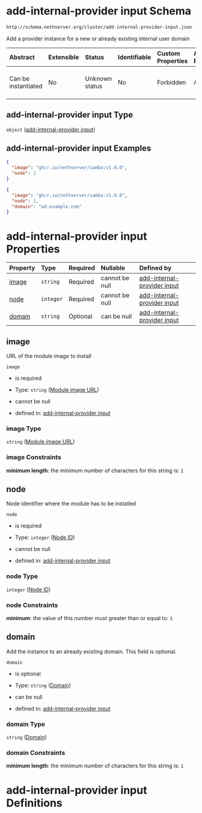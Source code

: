 # add-internal-provider input Schema

```txt
http://schema.nethserver.org/cluster/add-internal-provider-input.json
```

Add a provider instance for a new or already existing internal user domain

| Abstract            | Extensible | Status         | Identifiable | Custom Properties | Additional Properties | Access Restrictions | Defined In                                                                                          |
| :------------------ | :--------- | :------------- | :----------- | :---------------- | :-------------------- | :------------------ | :-------------------------------------------------------------------------------------------------- |
| Can be instantiated | No         | Unknown status | No           | Forbidden         | Allowed               | none                | [add-internal-provider-input.json](cluster/add-internal-provider-input.json "open original schema") |

## add-internal-provider input Type

`object` ([add-internal-provider input](add-internal-provider-input.md))

## add-internal-provider input Examples

```json
{
  "image": "ghcr.io/nethserver/samba:v1.0.0",
  "node": 2
}
```

```json
{
  "image": "ghcr.io/nethserver/samba:v1.0.0",
  "node": 1,
  "domain": "ad.example.com"
}
```

# add-internal-provider input Properties

| Property          | Type      | Required | Nullable       | Defined by                                                                                                                                                                          |
| :---------------- | :-------- | :------- | :------------- | :---------------------------------------------------------------------------------------------------------------------------------------------------------------------------------- |
| [image](#image)   | `string`  | Required | cannot be null | [add-internal-provider input](add-internal-provider-input-properties-module-image-url.md "http://schema.nethserver.org/cluster/add-internal-provider-input.json#/properties/image") |
| [node](#node)     | `integer` | Required | cannot be null | [add-internal-provider input](add-internal-provider-input-properties-node-id.md "http://schema.nethserver.org/cluster/add-internal-provider-input.json#/properties/node")           |
| [domain](#domain) | `string`  | Optional | can be null    | [add-internal-provider input](add-internal-provider-input-properties-domain.md "http://schema.nethserver.org/cluster/add-internal-provider-input.json#/properties/domain")          |

## image

URL of the module image to install

`image`

*   is required

*   Type: `string` ([Module image URL](add-internal-provider-input-properties-module-image-url.md))

*   cannot be null

*   defined in: [add-internal-provider input](add-internal-provider-input-properties-module-image-url.md "http://schema.nethserver.org/cluster/add-internal-provider-input.json#/properties/image")

### image Type

`string` ([Module image URL](add-internal-provider-input-properties-module-image-url.md))

### image Constraints

**minimum length**: the minimum number of characters for this string is: `1`

## node

Node identifier where the module has to be installed

`node`

*   is required

*   Type: `integer` ([Node ID](add-internal-provider-input-properties-node-id.md))

*   cannot be null

*   defined in: [add-internal-provider input](add-internal-provider-input-properties-node-id.md "http://schema.nethserver.org/cluster/add-internal-provider-input.json#/properties/node")

### node Type

`integer` ([Node ID](add-internal-provider-input-properties-node-id.md))

### node Constraints

**minimum**: the value of this number must greater than or equal to: `1`

## domain

Add the instance to an already existing domain. This field is optional.

`domain`

*   is optional

*   Type: `string` ([Domain](add-internal-provider-input-properties-domain.md))

*   can be null

*   defined in: [add-internal-provider input](add-internal-provider-input-properties-domain.md "http://schema.nethserver.org/cluster/add-internal-provider-input.json#/properties/domain")

### domain Type

`string` ([Domain](add-internal-provider-input-properties-domain.md))

### domain Constraints

**minimum length**: the minimum number of characters for this string is: `1`

# add-internal-provider input Definitions
